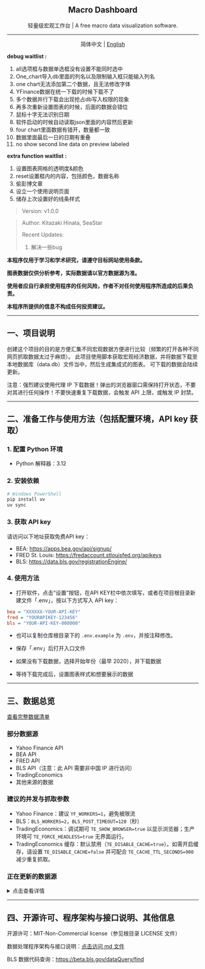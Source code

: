 <p align="center">  



<h2 align="center">Macro Dashboard</h2>
  <p align="center">轻量级宏观工作台 | A free macro data visualization software.</p>

***

<p align="center">
    简体中文 | <a href="docs/README_zh.md">English</a>
</p>

**debug waitlist :**

1. all选项框与数据单选框没有设置不能同时选中
2. One_chart导入db里面的列名以及限制输入框只能输入列名
3. one chart无法添加第二个数据，且无法修改字体
4. YFinance数据在统一下载的时候下载不了
5. 多个数据并行下载会出现抢占db写入权限的现象
6. 再多次重新设置图表的时候，后面的数据会错位
7. 鼠标十字无法识别日期
8. 软件启动的时候自动读取json里面的内容然后更新
9. four chart里面数据有错开，数量都一致
10. 数据里面最后一日的日期有重叠
11. no show second line data on preview labeled

**extra function waitlist :**

1. 设置图表网格的透明度&颜色
3. reset设置框内的内容，包括颜色，数据名称
2. 偷彭博文章 
3. 设立一个使用说明页面
4. 储存上次设置好的线条样式

> Version: v1.0.0

> Author: Kitazaki Hinata, SeaStar
>
> Recent Updates:
>
> 1. 解决一些bug

**本程序仅用于学习和学术研究，请遵守目标网站使用条款。**

**图表数据仅供分析参考，实际数据请以官方数据源为准。**

**使用者应自行承担使用程序的任何风险，作者不对任何使用程序所造成的后果负责。**

**本程序所提供的信息不构成任何投资建议。**

***

## 一、项目说明

创建这个项目的目的是方便汇集不同宏观数据方便进行比较（频繁的打开各种不同网页抓取数据太过于麻烦）。
此项目使用脚本获取宏观经济数据，并将数据下载至本地数据库（data.db）文件当中，然后生成集成式的图表。
可下载的数据会陆续更新。

注意：强烈建议使用代理 IP 下载数据！弹出的浏览器窗口需保持打开状态，不要对其进行任何操作！不要快速重复下载数据，会触发 API 上限，或触发 IP 封禁。

***

## 二、准备工作与使用方法（包括配置环境，API key 获取）

### 1. 配置 Python 环境

- Python 解释器：3.12

### 2. 安装依赖

```powershell
# Windows PowerShell
pip install uv
uv sync
```

### 3. 获取 API key

请访问以下地址获取免费API key：

- BEA: <https://apps.bea.gov/api/signup/>
- FRED St. Louis: <https://fredaccount.stlouisfed.org/apikeys>
- BLS: <https://data.bls.gov/registrationEngine/>

### 4. 使用方法

- 打开软件，点击“设置”按钮，在API KEY栏中依次填写，或者在项目根目录新建文件「.env」，按以下方式写入 API key：

```ini
bea = "XXXXXX-YOUR-API-KEY"
fred = "YOURAPIKEY-123456"
bls = "YOUR-API-KEY-000000"
```

- 也可以复制仓库根目录下的 `.env.example` 为 `.env`，并按注释修改。

- 保存「.env」后打开入口文件
- 如果没有下载数据，选择开始年份（最早 2020），并下载数据
- 等待下载完成后，设置图表样式和想要展示的数据

***

## 三、数据总览

[查看完整数据清单](doc/data_available.html)

### 部分数据源

- Yahoo Finance API
- BEA API
- FRED API
- BLS API（注意：此 API 需要非中国 IP 进行访问）
- TradingEconomics
- 其他来源的数据

### 建议的并发与抓取参数

- Yahoo Finance：建议 `YF_WORKERS=1`，避免被限流
- BLS：`BLS_WORKERS=2`，`BLS_POST_TIMEOUT=120`（秒）
- TradingEconomics：调试期可 `TE_SHOW_BROWSER=true` 以显示浏览器；生产环境可 `TE_FORCE_HEADLESS=true` 无界面运行。
- TradingEconomics 缓存：默认禁用（`TE_DISABLE_CACHE=true`）。如需开启缓存，请设置 `TE_DISABLE_CACHE=false` 并可配合 `TE_CACHE_TTL_SECONDS=900` 减少重复抓取。

### 正在更新的数据源

<!-- markdownlint-disable MD033 -->
<details>
  <summary>点击查看详情</summary>

- AAII散户投资人情绪指数
- NAAIM经理人持仓指数
- 家庭/企业/政府负债比率，流动性指标
- 经常账户，贸易差额，FDI流入流出（BEA: ITA）
- 服务贸易（BEA: IntlServTrade）
- 美元计价的外储（BEA: IIP）
- 劳动力参与率 (Labor Force Participation Rate)
- 劳工成本与劳工效率
- 职位空缺与求职者比率 (Job Openings to Applicants Ratio)
- 分行业就业增长（如科技、医疗、制造业细分）
- 临时工雇佣数据 (Temporary Help Services Employment)
- 亚特兰大联储薪资增长追踪 (Wage Growth Tracker)
- 中间品生产者价格指数 (Intermediate PPI)
- 原材料生产者价格指数 (Crude Materials PPI)
- 薪资通胀压力指标 (如单位劳动力成本)
- 租金等价通胀指标 (Zillow租金指数、CoreLogic房价指数)
- 月度零售销售额 (Advance Monthly Retail Sales)
- 电子商务销售额占比
- 密歇根消费者现况指数 (Current Conditions Index)
- 核心资本货物订单 (非国防除飞机订单)
- 建筑支出月报 (Construction Spending)
- 企业并购活动金额与数量
- 标普500企业盈利预期修正比率
- 分商品类别的贸易差额 (能源、汽车、农产品等)
- 实际有效汇率指数 (Real Effective Exchange Rate)
- 主要贸易伙伴国对美出口依存度
- 供应链压力指数 (如纽约联储的GSCPI)
- 共债务占GDP比例
- 州与地方政府财政状况
- 社会保障与医疗保险支出趋势
- 企业税收与个人税收占比
- 商业票据利率
- M2货币供应量增长率
- 银行信贷标准调查 (Senior Loan Officer Opinion Survey)
- 成屋销售月报 (Existing Home Sales)
- 住房空置率 (Homeowner & Rental Vacancy Rates)
- 抵押贷款申请指数 (MBA Purchase Index)
- 商业地产价格指数 (如NCREIF)
- 工业产出与产能利用率 (Federal Reserve G.17报告)
- 费城联储制造业指数
- 堪萨斯城联储制造业指数
- Markit制造业PMI终值
- OECD美国综合领先指标
- 经济意外指数 (Citi Economic Surprise Index)
- 世界大型企业联合会 (Conference Board)
- 消费者信心细分（预期指数 vs 现况指数）
- 美国能源信息署 (EIA)
- 周度原油库存、炼油厂利用率
- 全美房地产经纪人协会 (NAR)
- 成屋销售价格中位数
- 彭博经济意外指数
- 标普500同比与基钦周期

 </details>
<!-- markdownlint-enable MD033 -->

***

## 四、开源许可、程序架构与接口说明、其他信息

开源许可：MIT-Non-Commercial license（参见根目录 LICENSE 文件）

数据处理程序架构与接口说明：[点击访问 md 文件](doc/structure.md)

BLS 数据代码查询：<https://beta.bls.gov/dataQuery/find>








